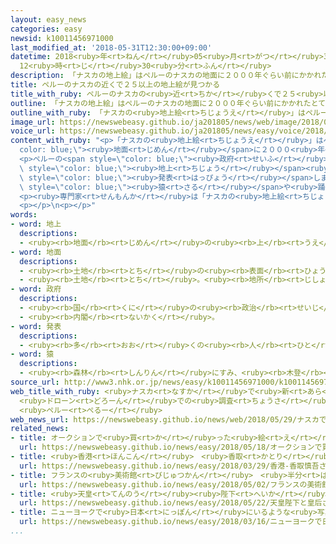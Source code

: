 ```yaml
---
layout: easy_news
categories: easy
newsid: k10011456971000
last_modified_at: '2018-05-31T12:30:00+09:00'
datetime: 2018<ruby>年<rt>ねん</rt></ruby>05<ruby>月<rt>がつ</rt></ruby>31<ruby>日<rt>にち</rt></ruby>
  12<ruby>時<rt>じ</rt></ruby>30<ruby>分<rt>ふん</rt></ruby>
description: 「ナスカの地上絵」はペルーのナスカの地面に２０００年ぐらい前にかかれたとても大きな絵です。
title: ペルーのナスカの近くで２５以上の地上絵が見つかる
title_with_ruby: ペルーのナスカの<ruby>近<rt>ちか</rt></ruby>くで２５<ruby>以上<rt>いじょう</rt></ruby>の<ruby>地上<rt>ちじょう</rt></ruby><ruby>絵<rt>え</rt></ruby>が<ruby>見<rt>み</rt></ruby>つかる
outline: 「ナスカの地上絵」はペルーのナスカの地面に２０００年ぐらい前にかかれたとても大きな絵です。
outline_with_ruby: 「ナスカの<ruby>地上絵<rt>ちじょうえ</rt></ruby>」はペルーのナスカの<ruby>地面<rt>じめん</rt></ruby>に２０００<ruby>年<rt>ねん</rt></ruby>ぐらい<ruby>前<rt>まえ</rt></ruby>にかかれたとても<ruby>大<rt>おお</rt></ruby>きな<ruby>絵<rt>え</rt></ruby>です。
image_url: https://newswebeasy.github.io/ja201805/news/web/image/2018/05/29/K10011456971_1805291503_1805291517_01_02.jpg
voice_url: https://newswebeasy.github.io/ja201805/news/easy/voice/2018/05/31/k10011456971000.mp4
content_with_ruby: "<p>「ナスカの<ruby>地上絵<rt>ちじょうえ</rt></ruby>」はペルーのナスカの<span style=\"\
  color: blue;\"><ruby>地面<rt>じめん</rt></ruby></span>に２０００<ruby>年<rt>ねん</rt></ruby>ぐらい<ruby>前<rt>まえ</rt></ruby>にかかれたとても<ruby>大<rt>おお</rt></ruby>きな<ruby>絵<rt>え</rt></ruby>です。<ruby>動物<rt>どうぶつ</rt></ruby>などの<ruby>絵<rt>え</rt></ruby>が<ruby>今<rt>いま</rt></ruby>までに１０００<ruby>以上<rt>いじょう</rt></ruby><ruby>見<rt>み</rt></ruby>つかっています。</p>\n\
  <p>ペルーの<span style=\"color: blue;\"><ruby>政府<rt>せいふ</rt></ruby></span>は、ナスカの２０ｋｍ<ruby>北<rt>きた</rt></ruby>にあるパルパという<ruby>町<rt>まち</rt></ruby>で、２５<ruby>以上<rt>いじょう</rt></ruby>の<span\
  \ style=\"color: blue;\"><ruby>地上<rt>ちじょう</rt></ruby></span><ruby>絵<rt>え</rt></ruby>が<ruby>見<rt>み</rt></ruby>つかったと<span\
  \ style=\"color: blue;\"><ruby>発表<rt>はっぴょう</rt></ruby></span>しました。</p>\n<p><ruby>見<rt>み</rt></ruby>つかったのは<span\
  \ style=\"color: blue;\"><ruby>猿<rt>さる</rt></ruby></span>や<ruby>踊<rt>おど</rt></ruby>っている<ruby>女性<rt>じょせい</rt></ruby>などの<ruby>絵<rt>え</rt></ruby>です。<ruby>雨<rt>あめ</rt></ruby>や<ruby>風<rt>かぜ</rt></ruby>などで<ruby>絵<rt>え</rt></ruby>の<ruby>線<rt>せん</rt></ruby>が<ruby>細<rt>ほそ</rt></ruby>くなっていたため、<ruby>空<rt>そら</rt></ruby>の<ruby>高<rt>たか</rt></ruby>い<ruby>所<rt>ところ</rt></ruby>からはよく<ruby>見<rt>み</rt></ruby>えませんでした。<ruby>低<rt>ひく</rt></ruby>い<ruby>所<rt>ところ</rt></ruby>を<ruby>飛<rt>と</rt></ruby>ぶドローンで<ruby>調<rt>しら</rt></ruby>べて、この<ruby>絵<rt>え</rt></ruby>が<ruby>見<rt>み</rt></ruby>つかりました。</p>\n\
  <p><ruby>専門家<rt>せんもんか</rt></ruby>は「ナスカの<ruby>地上絵<rt>ちじょうえ</rt></ruby>」より<ruby>前<rt>まえ</rt></ruby>にかかれた<ruby>絵<rt>え</rt></ruby>だと<ruby>考<rt>かんが</rt></ruby>えています。</p>\n\
  <p></p>\n<p></p>"
words:
- word: 地上
  descriptions:
  - <ruby><rb>地面</rb><rt>じめん</rt></ruby>の<ruby><rb>上</rb><rt>うえ</rt></ruby>。
- word: 地面
  descriptions:
  - <ruby><rb>土地</rb><rt>とち</rt></ruby>の<ruby><rb>表面</rb><rt>ひょうめん</rt></ruby>。<ruby><rb>土</rb><rt>つち</rt></ruby>の<ruby><rb>上</rb><rt>うえ</rt></ruby>。<ruby><rb>地上</rb><rt>ちじょう</rt></ruby>。<ruby><rb>地</rb><rt>じ</rt></ruby>べた。
  - <ruby><rb>土地</rb><rt>とち</rt></ruby>。<ruby><rb>地所</rb><rt>じしょ</rt></ruby>。
- word: 政府
  descriptions:
  - <ruby><rb>国</rb><rt>くに</rt></ruby>の<ruby><rb>政治</rb><rt>せいじ</rt></ruby>を<ruby><rb>行</rb><rt>おこな</rt></ruby>うところ。
  - <ruby><rb>内閣</rb><rt>ないかく</rt></ruby>。
- word: 発表
  descriptions:
  - <ruby><rb>多</rb><rt>おお</rt></ruby>くの<ruby><rb>人</rb><rt>ひと</rt></ruby>に<ruby><rb>広</rb><rt>ひろ</rt></ruby>く<ruby><rb>知</rb><rt>し</rt></ruby>らせること。
- word: 猿
  descriptions:
  - <ruby><rb>森林</rb><rt>しんりん</rt></ruby>にすみ、<ruby><rb>木登</rb><rt>きのぼ</rt></ruby>りがうまく、<ruby><rb>群</rb><rt>む</rt></ruby>れを<ruby><rb>作</rb><rt>つく</rt></ruby>って<ruby><rb>暮</rb><rt>く</rt></ruby>らしている<ruby><rb>動物</rb><rt>どうぶつ</rt></ruby>。チンパンジー・ゴリラ・オランウータン・テナガザルなど<ruby><rb>種類</rb><rt>しゅるい</rt></ruby>が<ruby><rb>多</rb><rt>おお</rt></ruby>い。<ruby><rb>日本</rb><rt>にっぽん</rt></ruby>にはニホンザルがいる。
source_url: http://www3.nhk.or.jp/news/easy/k10011456971000/k10011456971000.html
web_title_with_ruby: <ruby>ナスカ<rt>なすか</rt></ruby>で<ruby>新<rt>あら</rt></ruby>たな<ruby>地上<rt>ちじょう</rt></ruby><ruby>絵<rt>え</rt></ruby>
  <ruby>ドローン<rt>どろーん</rt></ruby>での<ruby>調査<rt>ちょうさ</rt></ruby>で<ruby>発見<rt>はっけん</rt></ruby>
  <ruby>ペルー<rt>ぺるー</rt></ruby>
web_news_url: https://newswebeasy.github.io/news/web/2018/05/29/ナスカで新たな地上絵-ドローンでの調査で発見-ペルー
related_news:
- title: オークションで<ruby>買<rt>か</rt></ruby>った<ruby>絵<rt>え</rt></ruby>はレンブラントがかいた<ruby>絵<rt>え</rt></ruby>だった
  url: https://newswebeasy.github.io/news/easy/2018/05/18/オークションで買った絵はレンブラントがかいた絵だった
- title: <ruby>香港<rt>ほんこん</rt></ruby>　<ruby>香取<rt>かとり</rt></ruby><ruby>慎吾<rt>しんご</rt></ruby>さんが<ruby>壁<rt>かべ</rt></ruby>にかいた<ruby>絵<rt>え</rt></ruby>を<ruby>見<rt>み</rt></ruby>せる
  url: https://newswebeasy.github.io/news/easy/2018/03/29/香港-香取慎吾さんが壁にかいた絵を見せる
- title: フランスの<ruby>美術館<rt>びじゅつかん</rt></ruby>　<ruby>半分<rt>はんぶん</rt></ruby><ruby>以上<rt>いじょう</rt></ruby>の<ruby>絵<rt>え</rt></ruby>が<ruby>偽物<rt>にせもの</rt></ruby>だったと<ruby>謝<rt>あやま</rt></ruby>る
  url: https://newswebeasy.github.io/news/easy/2018/05/02/フランスの美術館-半分以上の絵が偽物だったと謝る
- title: <ruby>天皇<rt>てんのう</rt></ruby><ruby>陛下<rt>へいか</rt></ruby>と<ruby>皇后<rt>こうごう</rt></ruby>さまをかいた<ruby>絵<rt>え</rt></ruby>ができる
  url: https://newswebeasy.github.io/news/easy/2018/05/22/天皇陛下と皇后さまをかいた絵ができる
- title: ニューヨークで<ruby>日本<rt>にっぽん</rt></ruby>にいるような<ruby>写真<rt>しゃしん</rt></ruby>が<ruby>撮<rt>と</rt></ruby>れるイベント
  url: https://newswebeasy.github.io/news/easy/2018/03/16/ニューヨークで日本にいるような写真が撮れるイベント
...
```


